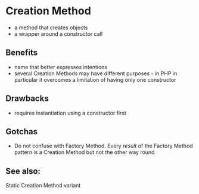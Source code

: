 # Creation Method
* a method that creates objects
* a wrapper around a constructor call

## Benefits
* name that better expresses intentions
* several Creation Methods may have different purposes - in PHP in particular 
  it overcomes a limitation of having only one constructor
  
## Drawbacks
* requires instantiation using a constructor first

## Gotchas
* Do not confuse with Factory Method.
  Every *result* of the Factory Method pattern is a Creation Method but not the other way round
  
## See also:
Static Creation Method variant